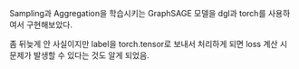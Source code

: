 Sampling과 Aggregation을 학습시키는 GraphSAGE 모델을 dgl과 torch를 사용하여서 구현해보았다.

좀 뒤늦게 안 사실이지만 label을 torch.tensor로 보내서 처리하게 되면 loss 계산 시 문제가 발생할 수 있다는 것도 알게 되었음.

